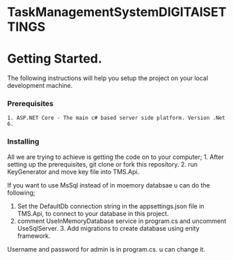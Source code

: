 # TaskManagementSystemDIGITAlSETTINGS

# Getting Started. 
The following instructions will help you setup the project on your local development machine.
### Prerequisites
	1. ASP.NET Core - The main c# based server side platform. Version .Net 6.
	
### Installing
All we are trying to achieve is getting the code on to your computer;
	1. After setting up the prerequisites, git clone or fork this repository.
	2. run KeyGenerator and move key file into TMS.Api.
  
If you want to use MsSql instead of in moemory databsae u can do the following;
  1. Set the DefaultDb connection string in the appsettings.json file in TMS.Api, to connect to your database in this project.
  2. comment UseInMemoryDatabase service in program.cs and uncomment UseSqlServer.
	3. Add migrations to create database using enity framework.

Username and password for admin is in program.cs. u can change it.

